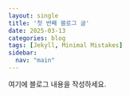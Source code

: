 ```yaml
---
layout: single
title: '첫 번째 블로그 글'
date: 2025-03-13
categories: blog
tags: [Jekyll, Minimal Mistakes]
sidebar:
  nav: "main"
---
```


여기에 블로그 내용을 작성하세요.